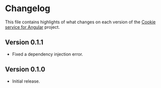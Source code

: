 # Changelog
This file contains highlights of what changes on each version of the [Cookie service for Angular](https://github.com/cedx/ngx-cookies) project.

## Version 0.1.1
- Fixed a dependency injection error.

## Version 0.1.0
- Initial release.
